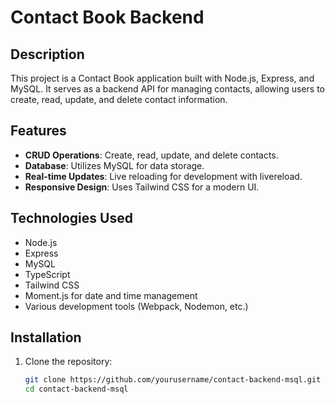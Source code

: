 # Contact Book Backend

## Description

This project is a Contact Book application built with Node.js, Express, and MySQL. It serves as a backend API for managing contacts, allowing users to create, read, update, and delete contact information.

## Features

- **CRUD Operations**: Create, read, update, and delete contacts.
- **Database**: Utilizes MySQL for data storage.
- **Real-time Updates**: Live reloading for development with livereload.
- **Responsive Design**: Uses Tailwind CSS for a modern UI.

## Technologies Used

- Node.js
- Express
- MySQL
- TypeScript
- Tailwind CSS
- Moment.js for date and time management
- Various development tools (Webpack, Nodemon, etc.)

## Installation

1. Clone the repository:
   ```bash
   git clone https://github.com/yourusername/contact-backend-msql.git
   cd contact-backend-msql
